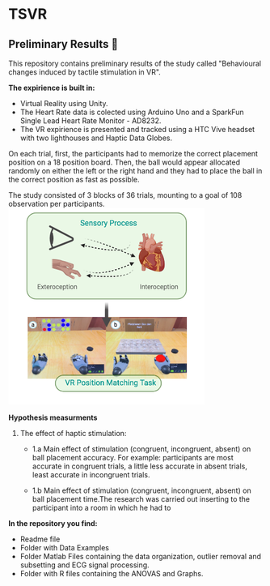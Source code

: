 # TSVR 
## Preliminary Results :hatching_chick:
This repository contains preliminary results of the study called "Behavioural changes induced by tactile stimulation in VR". 

**The expirience is built in:**
* Virtual Reality using Unity. 
* The Heart Rate data is colected using Arduino Uno and a SparkFun Single Lead Heart Rate Monitor - AD8232. 
* The VR expirience is presented and tracked using a HTC Vive headset with two lighthouses and Haptic Data Globes. 

On each trial, first, the participants had to memorize the correct placement position on a 18 position board. Then, the ball would appear allocated randomly on either the left or the right hand and they had to place the ball in the correct position as fast as possible. 

The study consisted of 3 blocks of 36 trials, mounting to a goal of 108 observation per participants. 
![diagram](proposal2.png)



**Hypothesis measurments** 

1. The effect of haptic stimulation:

    * 1.a Main effect of stimulation (congruent, incongruent, absent) on ball placement accuracy.
    For example: participants are most accurate in congruent trials, a little less accurate in absent trials, least accurate in incongruent trials.
   
    * 1.b Main effect of stimulation (congruent, incongruent, absent) on ball placement time.The research was carried out inserting to the participant into a room in which he had to 
   

**In the repository you find:**

   * Readme file
   * Folder with Data Examples
   * Folder Matlab Files containing the data organization, outlier removal and subsetting and ECG signal processing.
   * Folder with R files containing the ANOVAS and Graphs.

